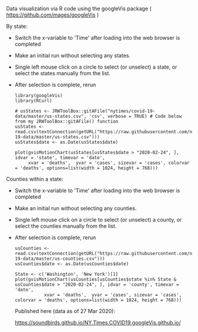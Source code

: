 
Data visualization via R code using the googleVis package ( https://github.com/mages/googleVis )
   
By state:
    
- Switch the x-variable to 'Time' after loading into the web browser is completed
- Make an initial run without selecting any states.
- Single left mouse click on a circle to select (or unselect) a state, or select the states manually from the list.
- After selection is complete, rerun


      library(googleVis)
      library(RCurl)

      # usStates <- JRWToolBox::gitAFile("nytimes/covid-19-data/master/us-states.csv", 'csv', verbose = TRUE) # Code below from my JRWToolBox::gitAFile() function
      usStates <- read.csv(textConnection(getURL("https://raw.githubusercontent.com/nytimes/covid-19-data/master/us-states.csv")))
      usStates$date <- as.Date(usStates$date)

      plot(gvisMotionChart(usStates[usStates$date > "2020-02-24", ], idvar = 'state', timevar = 'date', 
           xvar = 'deaths',  yvar = 'cases', sizevar = 'cases', colorvar = 'deaths', options=list(width = 1024, height = 768)))


Counties within a state:

 - Switch the x-variable to 'Time' after loading into the web browser is completed
- Make an initial run without selecting any counties.
- Single left mouse click on a circle to select (or unselect) a county, or select the counties manually from the list.
- After selection is complete, rerun
    
     
      usCounties <- read.csv(textConnection(getURL("https://raw.githubusercontent.com/nytimes/covid-19-data/master/us-counties.csv")))
      usCounties$date <- as.Date(usCounties$date)
    
      State <- c('Washington', 'New York')[1]
      plot(gvisMotionChart(usCounties[usCounties$state %in% State & usCounties$date > "2020-02-24", ], idvar = 'county', timevar = 'date', 
                 xvar = 'deaths',  yvar = 'cases', sizevar = 'cases', colorvar = 'deaths', options=list(width = 1024, height = 768)))
                 
  
     Published here (data as of 27 Mar 2020):
     
     https://soundbirds.github.io/NY.Times.COVID19.googleVis.github.io/
     
     
 
     
     
